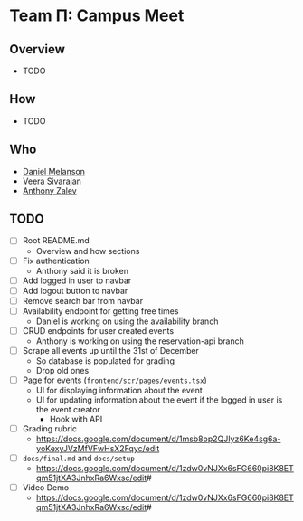 # Team &Pi;: Campus Meet

## Overview

- TODO

## How

- TODO

## Who

- [Daniel Melanson](https://github.com/daniel-melanson)
- [Veera Sivarajan](https://github.com/veera-sivarajan)
- [Anthony Zalev](https://github.com/AnthonyZalev)

## TODO

- [ ] Root README.md
  - Overview and how sections
- [ ] Fix authentication
  - Anthony said it is broken
- [ ] Add logged in user to navbar
- [ ] Add logout button to navbar
- [ ] Remove search bar from navbar
- [ ] Availability endpoint for getting free times
  - Daniel is working on using the availability branch
- [ ] CRUD endpoints for user created events
  - Anthony is working on using the reservation-api branch
- [ ] Scrape all events up until the 31st of December
  - So database is populated for grading
  - Drop old ones
- [ ] Page for events (`frontend/scr/pages/events.tsx`)
  - UI for displaying information about the event
  - UI for updating information about the event if the logged in user is the event creator
    - Hook with API
- [ ] Grading rubric
  - <https://docs.google.com/document/d/1msb8op2QJIyz6Ke4sg6a-yoKexyJVzMfVFwHsX2Fqyc/edit>
- [ ] `docs/final.md` and `docs/setup`
  - <https://docs.google.com/document/d/1zdw0vNJXx6sFG660pi8K8ETqm51jtXA3JnhxRa6Wxsc/edit>#
- [ ] Video Demo
  - <https://docs.google.com/document/d/1zdw0vNJXx6sFG660pi8K8ETqm51jtXA3JnhxRa6Wxsc/edit>#

